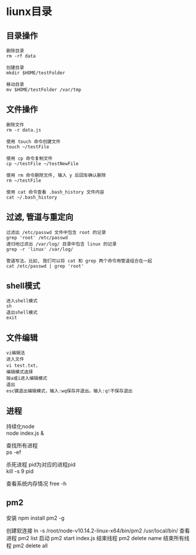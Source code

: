 # liunx目录

## 目录操作
```
删除目录
rm -rf data 

创建目录
mkdir $HOME/testFolder

移动目录
mv $HOME/testFolder /var/tmp
```
## 文件操作
```
删除文件
rm -r data.js 

使用 touch 命令创建文件
touch ~/testFile

使用 cp 命令复制文件
cp ~/testFile ~/testNewFile

使用 rm 命令删除文件, 输入 y 后回车确认删除
rm ~/testFile

使用 cat 命令查看 .bash_history 文件内容
cat ~/.bash_history
```
## 过滤, 管道与重定向
```
过滤出 /etc/passwd 文件中包含 root 的记录
grep 'root' /etc/passwd
递归地过滤出 /var/log/ 目录中包含 linux 的记录
grep -r 'linux' /var/log/

管道写法，比如, 我们可以将 cat 和 grep 两个命令用管道组合在一起
cat /etc/passwd | grep 'root'
```
## shell模式
```
进入shell模式
sh
退出shell模式
exit
```
## 文件编辑
```
vi编辑法
进入文件
vi test.txt，
编辑模式选择
按a或i进入编辑模式
退出
esc键退出编辑模式，输入:wq保存并退出。输入:q!不保存退出
```

## 进程
持续化node</br>
node index.js &

查找所有进程</br>
ps -ef

杀死进程 pid为对应的进程pid</br>
kill -s 9 pid

查看系统内存情况
free -h


## pm2
安装
npm install pm2 -g

创建软连接
ln -s /root/node-v10.14.2-linux-x64/bin/pm2 /usr/local/bin/
查看进程
pm2 list
启动
pm2 start index.js
结束线程
pm2 delete name
结束所有线程
pm2 delete all
